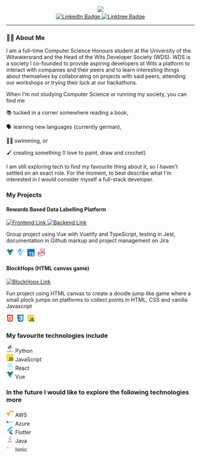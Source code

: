 <div id="header" align="center">
  <img src="https://drive.google.com/uc?export=view&id=1uODqXryuYz97vFVwgrkhLcTNx9MUm0F1" width="100"/>
</div>
<div id="badges" align="center">
  <a href="https://www.linkedin.com/in/je-mekruger-baartjes/">
    <img src="https://img.shields.io/badge/LinkedIn-blue?style=for-the-badge&logo=linkedin&logoColor=white" alt="LinkedIn Badge"/>
  </a>
  <a href="https://linktr.ee/witsdevsoc">
    <img src="https://img.shields.io/badge/Linktree-green?logo=linktree&logoColor=white&style=for-the-badge" alt="Linktree Badge"/>
  </a>
</div>

---

### :woman_technologist: About Me
I am a full-time Computer Science Honours student at the University of the Witwatersrand and the Head of the Wits Developer Society (WDS). WDS is a society I co-founded to provide aspiring developers at Wits a platform to interact with companies and their peers and to learn interesting things about themselves by collaborating on projects with said peers, attending our workshops or trying their luck at our hackathons.

When I'm not studying Computer Science or running my society, you can find me

📚 tucked in a corner somewhere reading a book,

🗣 learning new languages (currently german),

🏊‍♀️ swimming, or

🖌️ creating something (I love to paint, draw and crochet)


I am still exploring tech to find my favourite thing about it, so I haven't settled on an exact role. For the moment, to best describe what I'm interested in I would consider myself a full-stack developer.

### My Projects
<div id="projects">
  
  <div id="rewards-based-data-labelling">
    <h4> Rewards Based Data Labelling Platform </h4>
    <a href="https://github.com/Jem-Kaybi/reward-based-data-labelling">
      <img src="https://img.shields.io/badge/-frontend-lightgrey?style=for-the-badge&logoColor=white" alt="Frontend Link"/>
    </a>
    <a href="https://github.com/Jem-Kaybi/reward-based-data-labelling-server">
      <img src="https://img.shields.io/badge/-backend-lightgrey?style=for-the-badge&logoColor=white" alt="Backend Link"/>
    </a>
    <p> Group project using Vue with Vuetify and TypeScript, testing in Jest, documentation in Github markup and project management on Jira </p>
    <div id="technologies">
      <img src="https://github.com/devicons/devicon/blob/master/icons/vuejs/vuejs-original.svg" title="Vue" alt="Vue" width="20" height="20"/>&nbsp;
      <img src="https://github.com/devicons/devicon/blob/master/icons/vuetify/vuetify-original.svg" title="Vuetify" alt="Vuetify" width="20" height="20"/>&nbsp;
      <img src="https://github.com/devicons/devicon/blob/master/icons/typescript/typescript-original.svg" title="TypeScript" alt="TypeScript" width="20" height="20"/>&nbsp;
      <img src="https://github.com/devicons/devicon/blob/master/icons/jest/jest-plain.svg" title="Jest" alt="Jest" width="20" height="20"/>&nbsp;
    </div>
  </div>
  
  <div id="blockhops">
    <h4> BlockHops (HTML canvas game) </h4>
    <a href="https://jem-kaybis.github.io/BlockHops/">
      <img src="https://img.shields.io/badge/-See Game-lightgrey?style=for-the-badge&logoColor=white" alt="BlockHops Link"/>
    </a>
    <p> Fun project using HTML canvas to create a doodle jump like game where a small plock jumps on platforms to collect points in HTML, CSS and vanilla Javascript </p>
    <div id="technologies">
      <img src="https://github.com/devicons/devicon/blob/master/icons/html5/html5-original.svg" title="HTML" alt="HTML" width="20" height="20"/>&nbsp;
      <img src="https://github.com/devicons/devicon/blob/master/icons/css3/css3-original.svg" title="CSS" alt="CSS" width="20" height="20"/>&nbsp;
      <img src="https://github.com/devicons/devicon/blob/master/icons/javascript/javascript-original.svg" title="JavaScript" alt="JavaScript" width="20" height="20"/>&nbsp;
     </div>
  </div>

</div>


### My favourite technologies include
<div>
  <img src="https://github.com/devicons/devicon/blob/master/icons/python/python-original-wordmark.svg" title="Python" alt="Python" width="20" height="20"/>  Python&nbsp;<br>
  <img src="https://github.com/devicons/devicon/blob/master/icons/javascript/javascript-original.svg" title="JavaScript" alt="JavaScript" width="20" height="20"/> JavaScript&nbsp;<br>
  <img src="https://github.com/devicons/devicon/blob/master/icons/react/react-original-wordmark.svg" title="React" alt="React" width="20" height="20"/> React&nbsp;<br>
  <img src="https://github.com/devicons/devicon/blob/master/icons/vuejs/vuejs-original.svg" title="React" alt="Vue" width="20" height="20"/> Vue &nbsp;<br>
</div>

### In the future I would like to explore the following technologies more
<img src="https://github.com/devicons/devicon/blob/master/icons/amazonwebservices/amazonwebservices-original.svg" title="AWS" alt="AWS" width="20" height="20"/>  AWS &nbsp;<br>
<img src="https://github.com/devicons/devicon/blob/master/icons/azure/azure-original-wordmark.svg" title="Java" alt="Java" width="20" height="20"/> Azure &nbsp;<br>
<img src="https://github.com/devicons/devicon/blob/master/icons/flutter/flutter-original.svg" title="Flutter" alt="Flutter" width="20" height="20"/> Flutter &nbsp;<br>
<img src="https://github.com/devicons/devicon/blob/master/icons/java/java-original-wordmark.svg" title="Java" alt="Java" width="20" height="20"/> Java &nbsp;<br>
<img src="https://github.com/devicons/devicon/blob/master/icons/ionic/ionic-original-wordmark.svg" title="Java" alt="Java" width="20" height="20"/> Ionic &nbsp;<br>
